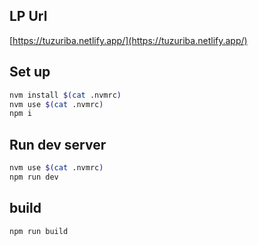 ## LP Url
[https://tuzuriba.netlify.app/](https://tuzuriba.netlify.app/)

## Set up
```bash
nvm install $(cat .nvmrc)
nvm use $(cat .nvmrc)
npm i
```

## Run dev server
```bash
nvm use $(cat .nvmrc)
npm run dev
```

## build
```bash
npm run build
```